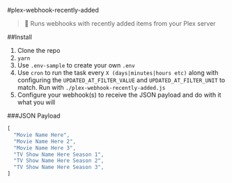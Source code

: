 #plex-webhook-recently-added
> :link: Runs webhooks with recently added items from your Plex server

##Install
1. Clone the repo
2. `yarn`
3. Use `.env-sample` to create your own `.env`
4. Use `cron` to run the task every `X (days|minutes|hours etc)` along with configuring the `UPDATED_AT_FILTER_VALUE` and `UPDATED_AT_FILTER_UNIT` to match. Run with `./plex-webhook-recently-added.js`
5. Configure your webhook(s) to receive the JSON payload and do with it what you will

###JSON Payload
```javascript
[
  "Movie Name Here",
  "Movie Name Here 2",
  "Movie Name Here 3",
  "TV Show Name Here Season 1",
  "TV Show Name Here Season 2",
  "TV Show Name Here Season 3",
]
```
